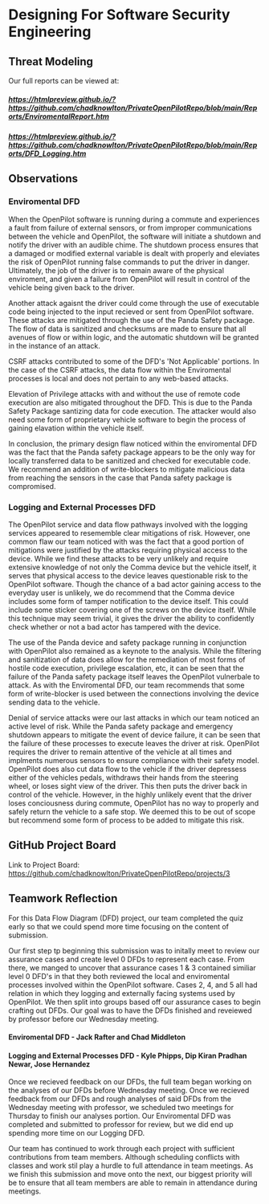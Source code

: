 # Designing For Software Security Engineering

## Threat Modeling
Our full reports can be viewed at:
##### https://htmlpreview.github.io/?https://github.com/chadknowlton/PrivateOpenPilotRepo/blob/main/Reports/EnviromentalReport.htm

##### https://htmlpreview.github.io/?https://github.com/chadknowlton/PrivateOpenPilotRepo/blob/main/Reports/DFD_Logging.htm

## Observations
### Enviromental DFD
When the OpenPilot software is running during a commute and experiences a fault from failure of external sensors, or from improper communications between the vehicle and OpenPilot, the software will initiate a shutdown and notify the driver with an audible chime. The shutdown process ensures that a damaged or modified external variable is dealt with properly and eleviates the risk of OpenPilot running false commands to put the driver in danger. Ultimately, the job of the driver is to remain aware of the physical enviroment, and given a failure from OpenPilot will result in control of the vehicle being given back to the driver. 

Another attack agaisnt the driver could come through the use of executable code being injected to the input recieved or sent from OpenPilot software. These attacks are mitigated through the use of the Panda Safety package. The flow of data is sanitized and checksums are made to ensure that all avenues of flow or within logic, and the automatic shutdown will be granted in the instance of an attack. 

CSRF attacks contributed to some of the DFD's 'Not Applicable' portions. In the case of the CSRF attacks, the data flow within the Enviromental processes is local and does not pertain to any web-based attacks.  

Elevation of Privilege attacks with and without the use of remote code execution are also mitigated throughout the DFD. This is due to the Panda Safety Package santizing data for code execution. The attacker would also need some form of proprietary vehicle software to begin the process of gaining elavation within the vehicle itself. 

In conclusion, the primary design flaw noticed within the enviromental DFD was the fact that the Panda safety package appears to be the only way for locally transferred data to be sanitized and checked for executable code. We recommend an addition of write-blockers to mitigate malicious data from reaching the sensors in the case that Panda safety package is compromised.  

### Logging and External Processes DFD
The OpenPilot service and data flow pathways involved with the logging services appeared to resememble clear mitigations of risk. However, one common flaw our team noticed with was the fact that a good portion of mitigations were justified by the attacks requiring physical access to the device. While we find these attacks to be very unlikely and require extensive knowledge of not only the Comma device but the vehicle itself, it serves that physical access to the device leaves questionable risk to the OpenPilot software. Though the chance of a bad actor gaining access to the everyday user is unlikely, we do recommend that the Comma device includes some form of tamper notification to the device itself. This could include some sticker covering one of the screws on the device itself. While this technique may seem trivial, it gives the driver the ability to confidently check whether or not a bad actor has tampered with the device. 

The use of the Panda device and safety package running in conjunction with OpenPilot also remained as a keynote to the analysis. While the filtering and sanitization of data does allow for the remediation of most forms of hostile code execution, privilege escalation, etc, it can be seen that the failure of the Panda safety package itself leaves the OpenPilot vulnerbale to attack. As with the Enviromental DFD, our team recommends that some form of write-blocker is used between the connections involving the device sending data to the vehicle. 

Denial of service attacks were our last attacks in which our team noticed an active level of risk. While the Panda safety package and emergency shutdown appears to mitigate the event of device failure, it can be seen that the failure of these processes to execute leaves the driver at risk. OpenPilot requires the driver to remain attentive of the vehicle at all times and implments numerous sensors to ensure compliance with their safety model. OpenPilot does also cut data flow to the vehicle if the driver depressess either of the vehicles pedals, withdraws their hands from the steering wheel, or loses sight view of the driver. This then puts the driver back in control of the vehicle. However, in the highly unlikely event that the driver loses conciousness during commute, OpenPilot has no way to properly and safely return the vehicle to a safe stop. We deemed this to be out of scope but recommend some form of process to be added to mitigate this risk.

## GitHub Project Board
Link to Project Board: https://github.com/chadknowlton/PrivateOpenPilotRepo/projects/3

## Teamwork Reflection
For this Data Flow Diagram (DFD) project, our team completed the quiz early so that we could spend more time focusing on the content of submission. 

Our first step tp beginning this submission was to initally meet to review our assurance cases and create level 0 DFDs to represent each case. From there, we manged to uncover that assurance cases 1 & 3 contained similiar level 0 DFD's in that they both reviewed the local and enviromental processes involved within the OpenPilot software. Cases 2, 4, and 5 all had relation in which they logging and externally facing systems used by OpenPilot. We then split into groups based off our assurance cases to begin crafting out DFDs. Our goal was to have the DFDs finished and reveiewed by professor before our Wednesday meeting. 

#### Enviromental DFD - Jack Rafter and Chad Middleton
#### Logging and External Processes DFD - Kyle Phipps, Dip Kiran Pradhan Newar, Jose Hernandez

Once we recieved feedback on our DFDs, the full team began working on the analyses of our DFDs before Wednesday meeting. Once we recieved feedback from our DFDs and rough analyses of said DFDs from the Wednesday meeting with professor, we scheduled two meetings for Thursday to finish our analyses portion. Our Enviromental DFD was completed and submitted to professor for review, but we did end up spending more time on our Logging DFD. 

Our team has continued to work through each project with sufficient contributions from team members. Although scheduling conflicts with classes and work stil play a hurdle to full attendance in team meetings. As we finish this submission and move onto the next, our biggest priority will be to ensure that all team members are able to remain in attendance during meetings. 
